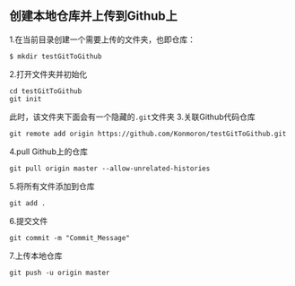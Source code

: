 ## 创建本地仓库并上传到Github上

1.在当前目录创建一个需要上传的文件夹，也即仓库：
```
$ mkdir testGitToGithub
```
2.打开文件夹并初始化
```
cd testGitToGithub
git init
```
此时，该文件夹下面会有一个隐藏的`.git`文件夹
3.关联Github代码仓库
```
git remote add origin https://github.com/Konmoron/testGitToGithub.git
```
4.pull Github上的仓库
```
git pull origin master --allow-unrelated-histories
```
5.将所有文件添加到仓库
```
git add .
```
6.提交文件
```
git commit -m "Commit_Message"
```
7.上传本地仓库
```
git push -u origin master
```
